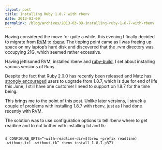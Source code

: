 ```yaml
---
layout: post
title: Installing Ruby 1.8.7 with rbenv
date: 2013-03-09
permalink: /blog/archives/2013-03-09-installing-ruby-1-8-7-with-rbenv
---
```


Having considered the move for quite a while, this evening I finally
decided to migrate from [RVM](https://rvm.io/) to
[rbenv](https://github.com/sstephenson/rbenv). The tipping point came as
I was freeing up space on my laptop’s hard disk and discovered that the
.rvm directory was occupying 21G, which seemed rather excessive.

Having jettisoned RVM, installed rbenv and
[ruby-build](https://github.com/sstephenson/ruby-build), I set about
installing various versions of Ruby.

Despite the fact that Ruby 2.0.0 has recently been released and Matz has
[strongly
encouraged](https://blog.heroku.com/archives/2013/3/6/matz_highlights_ruby_2_0_at_waza)
users to upgrade from 1.8.7, which is due for end of life this June, I
still have one customer I need to support on 1.8.7 for the time being.

This brings me to the point of this post. Unlike later versions, I
struck a couple of problems with installing 1.8.7 with rbenv, just as I
had done recently with RVM.

The solution was to use configuration options to tell rbenv where to get
readline and to not bother with installing tcl and tk:

<code>  
$ CONFIGURE_OPTS=“—with-readline-dir=$(brew —prefix readline)
—without-tcl —without-tk” rbenv install 1.8.7-p371  
</code>
